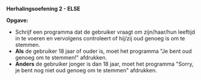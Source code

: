 **Herhalingsoefening 2 - ELSE**

**Opgave:**

* Schrijf een programma dat de gebruiker vraagt om zijn/haar/hun leeftijd in te voeren en vervolgens controleert of hij/zij oud genoeg is om te stemmen.
* **Als** de gebruiker 18 jaar of ouder is, moet het programma "Je bent oud genoeg om te stemmen!" afdrukken. 
* **Anders** de gebruiker jonger is dan 18 jaar, moet het programma "Sorry, je bent nog niet oud genoeg om te stemmen" afdrukken. 
